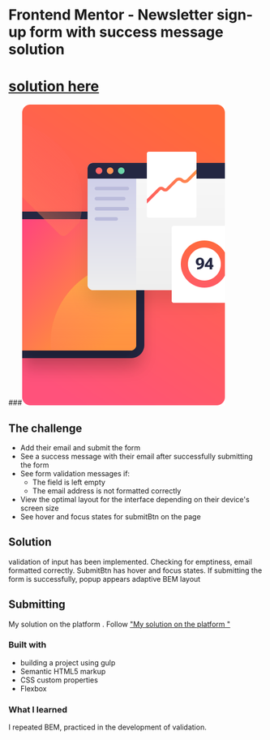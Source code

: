 # Frontend Mentor - Newsletter sign-up form with success message solution
#  [solution here](https://sofyapim.github.io/newsletter-sign-up/)
###![Design preview for the Newsletter sign-up form with success message coding challenge](images/illustration-sign-up-desktop.png)
## The challenge

- Add their email and submit the form
- See a success message with their email after successfully submitting the form
- See form validation messages if:
  - The field is left empty
  - The email address is not formatted correctly
- View the optimal layout for the interface depending on their device's screen size
- See hover and focus states for submitBtn on the page

## Solution
validation of input has been implemented. Checking for emptiness, email formatted correctly. SubmitBtn has hover and focus states.
If submitting the form is successfully, popup appears
adaptive BEM layout

## Submitting 
My solution on the platform . 
Follow  ["My solution on the platform "](https://www.frontendmentor.io/solutions/responsive-app-using-sass-js-4bFxCZXMyW) 

### Built with
- building a project using gulp
- Semantic HTML5 markup
- CSS custom properties
- Flexbox

### What I learned

I repeated BEM, practiced in the development of validation.
